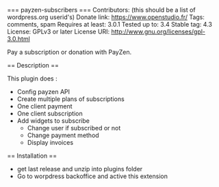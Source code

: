=== payzen-subscribers ===
Contributors: (this should be a list of wordpress.org userid's)
Donate link: https://www.openstudio.fr/
Tags: comments, spam
Requires at least: 3.0.1
Tested up to: 3.4
Stable tag: 4.3
License: GPLv3 or later
License URI: http://www.gnu.org/licenses/gpl-3.0.html

Pay a subscription or donation with PayZen. 

== Description ==

This plugin does :
- Config payzen API
- Create multiple plans of subscriptions
- One client payment
- One client subscription 
- Add widgets to subscribe
   - Change user if subscribed or not
   - Change payment method
   - Display invoices
  
== Installation ==
- get last release and unzip into plugins folder
- Go to worpdress backoffice and active this extension

